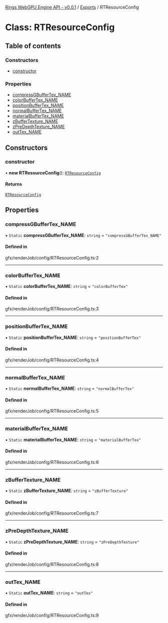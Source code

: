 [Rings WebGPU Engine API - v0.0.1](../README.md) / [Exports](../modules.md) / RTResourceConfig

# Class: RTResourceConfig

## Table of contents

### Constructors

- [constructor](RTResourceConfig.md#constructor)

### Properties

- [compressGBufferTex\_NAME](RTResourceConfig.md#compressgbuffertex_name)
- [colorBufferTex\_NAME](RTResourceConfig.md#colorbuffertex_name)
- [positionBufferTex\_NAME](RTResourceConfig.md#positionbuffertex_name)
- [normalBufferTex\_NAME](RTResourceConfig.md#normalbuffertex_name)
- [materialBufferTex\_NAME](RTResourceConfig.md#materialbuffertex_name)
- [zBufferTexture\_NAME](RTResourceConfig.md#zbuffertexture_name)
- [zPreDepthTexture\_NAME](RTResourceConfig.md#zpredepthtexture_name)
- [outTex\_NAME](RTResourceConfig.md#outtex_name)

## Constructors

### constructor

• **new RTResourceConfig**(): [`RTResourceConfig`](RTResourceConfig.md)

#### Returns

[`RTResourceConfig`](RTResourceConfig.md)

## Properties

### compressGBufferTex\_NAME

▪ `Static` **compressGBufferTex\_NAME**: `string` = `"compressGBufferTex_NAME"`

#### Defined in

gfx/renderJob/config/RTResourceConfig.ts:2

___

### colorBufferTex\_NAME

▪ `Static` **colorBufferTex\_NAME**: `string` = `"colorBufferTex"`

#### Defined in

gfx/renderJob/config/RTResourceConfig.ts:3

___

### positionBufferTex\_NAME

▪ `Static` **positionBufferTex\_NAME**: `string` = `"positionBufferTex"`

#### Defined in

gfx/renderJob/config/RTResourceConfig.ts:4

___

### normalBufferTex\_NAME

▪ `Static` **normalBufferTex\_NAME**: `string` = `"normalBufferTex"`

#### Defined in

gfx/renderJob/config/RTResourceConfig.ts:5

___

### materialBufferTex\_NAME

▪ `Static` **materialBufferTex\_NAME**: `string` = `"materialBufferTex"`

#### Defined in

gfx/renderJob/config/RTResourceConfig.ts:6

___

### zBufferTexture\_NAME

▪ `Static` **zBufferTexture\_NAME**: `string` = `"zBufferTexture"`

#### Defined in

gfx/renderJob/config/RTResourceConfig.ts:7

___

### zPreDepthTexture\_NAME

▪ `Static` **zPreDepthTexture\_NAME**: `string` = `"zPreDepthTexture"`

#### Defined in

gfx/renderJob/config/RTResourceConfig.ts:8

___

### outTex\_NAME

▪ `Static` **outTex\_NAME**: `string` = `"outTex"`

#### Defined in

gfx/renderJob/config/RTResourceConfig.ts:9
